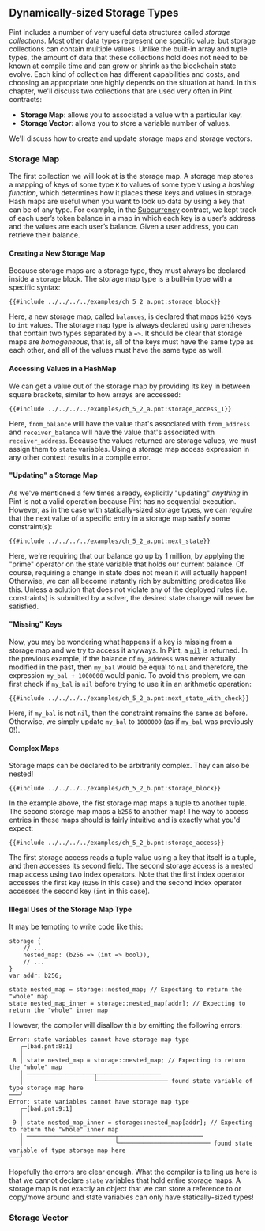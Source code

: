 ## Dynamically-sized Storage Types

Pint includes a number of very useful data structures called _storage collections_. Most other data
types represent one specific value, but storage collections can contain multiple values. Unlike the
built-in array and tuple types, the amount of data that these collections hold does not need to be
known at compile time and can grow or shrink as the blockchain state evolve. Each kind of collection
has different capabilities and costs, and choosing an appropriate one highly depends on the
situation at hand. In this chapter, we'll discuss two collections that are used very often in Pint
contracts:

- **Storage Map**: allows you to associated a value with a particular key.
- **Storage Vector**: allows you to store a variable number of values.

We'll discuss how to create and update storage maps and storage vectors.

### Storage Map

The first collection we will look at is the storage map. A storage map stores a mapping of keys of
some type `K` to values of some type `V` using a _hashing function_, which determines how it places
these keys and values in storage. Hash maps are useful when you want to look up data by using a key
that can be of any type. For example, in the [Subcurrency](../examples/subcurrency.md) contract, we
kept track of each user’s token balance in a map in which each key is a user’s address and the
values are each user’s balance. Given a user address, you can retrieve their balance.

#### Creating a New Storage Map

Because storage maps are a storage type, they must always be declared inside a `storage` block.
The storage map type is a built-in type with a specific syntax:

```pint
{{#include ../../../../examples/ch_5_2_a.pnt:storage_block}}
```

Here, a new storage map, called `balances`, is declared that maps `b256` keys to `int` values. The
storage map type is always declared using parentheses that contain two types separated by a `=>`.
It should be clear that storage maps are _homogeneous_, that is, all of the keys must have the same
type as each other, and all of the values must have the same type as well.

#### Accessing Values in a HashMap

We can get a value out of the storage map by providing its key in between square brackets, similar
to how arrays are accessed:

```pint
{{#include ../../../../examples/ch_5_2_a.pnt:storage_access_1}}
```

Here, `from_balance` will have the value that's associated with `from_address` and
`receiver_balance` will have the value that's associated with `receiver_address`. Because the values
returned are storage values, we must assign them to `state` variables. Using a storage map access
expression in any other context results in a compile error.

#### "Updating" a Storage Map

As we've mentioned a few times already, explicitly "updating" _anything_ in Pint is not a valid
operation because Pint has no sequential execution. However, as in the case with statically-sized
storage types, we can _require_ that the next value of a specific entry in a storage map satisfy
some constraint(s):

```pint
{{#include ../../../../examples/ch_5_2_a.pnt:next_state}}
```

Here, we're requiring that our balance go up by 1 million, by applying the "prime" operator on the
state variable that holds our current balance. Of course, requiring a change in state does not mean
it will actually happen! Otherwise, we can all become instantly rich by submitting predicates like
this. Unless a solution that does not violate any of the deployed rules (i.e. constraints) is
submitted by a solver, the desired state change will never be satisfied.

#### "Missing" Keys

Now, you may be wondering what happens if a key is missing from a storage map and we try to access
it anyways. In Pint, a [`nil`](static.md#empty-state) is returned. In the previous example, if the
balance of `my_address` was never actually modified in the past, then `my_bal` would be equal to
`nil` and therefore, the expression `my_bal + 1000000` would panic. To avoid this problem, we can
first check if `my_bal` is `nil` before trying to use it in an arithmetic operation:

```pint
{{#include ../../../../examples/ch_5_2_a.pnt:next_state_with_check}}
```

Here, if `my_bal` is not `nil`, then the constraint remains the same as before. Otherwise, we simply
update `my_bal` to `1000000` (as if `my_bal` was previously 0!).

#### Complex Maps

Storage maps can be declared to be arbitrarily complex. They can also be nested!

```pint
{{#include ../../../../examples/ch_5_2_b.pnt:storage_block}}
```

In the example above, the fist storage map maps a tuple to another tuple. The second storage map
maps a `b256` to another map! The way to access entries in these maps should is fairly intuitive and
is exactly what you'd expect:

```pint
{{#include ../../../../examples/ch_5_2_b.pnt:storage_access}}
```

The first storage access reads a tuple value using a key that itself is a tuple, and then accesses
its second field. The second storage access is a nested map access using two index operators. Note
that the first index operator accesses the first key (`b256` in this case) and the second index
operator accesses the second key (`int` in this case).

#### Illegal Uses of the Storage Map Type

It may be tempting to write code like this:

```pint
storage {
    // ...
    nested_map: (b256 => (int => bool)),
    // ...
}
var addr: b256;

state nested_map = storage::nested_map; // Expecting to return the "whole" map
state nested_map_inner = storage::nested_map[addr]; // Expecting to return the "whole" inner map
```

However, the compiler will disallow this by emitting the following errors:

```console
Error: state variables cannot have storage map type
   ╭─[bad.pnt:8:1]
   │
 8 │ state nested_map = storage::nested_map; // Expecting to return the "whole" map
   │ ───────────────────┬──────────────────
   │                    ╰──────────────────── found state variable of type storage map here
───╯
Error: state variables cannot have storage map type
   ╭─[bad.pnt:9:1]
   │
 9 │ state nested_map_inner = storage::nested_map[addr]; // Expecting to return the "whole" inner map
   │ ─────────────────────────┬────────────────────────
   │                          ╰────────────────────────── found state variable of type storage map here
───╯
```

Hopefully the errors are clear enough. What the compiler is telling us here is that we cannot
declare `state` variables that hold entire storage maps. A storage map is not exactly an object that
we can store a reference to or copy/move around and state variables can only have statically-sized
types!

### Storage Vector
